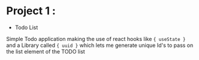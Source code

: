 # Project 1 :

- Todo List

Simple Todo application making the use of react hooks like `{ useState }` and a Library called `{ uuid }` which lets me generate unique Id's to pass on the list element of the TODO list